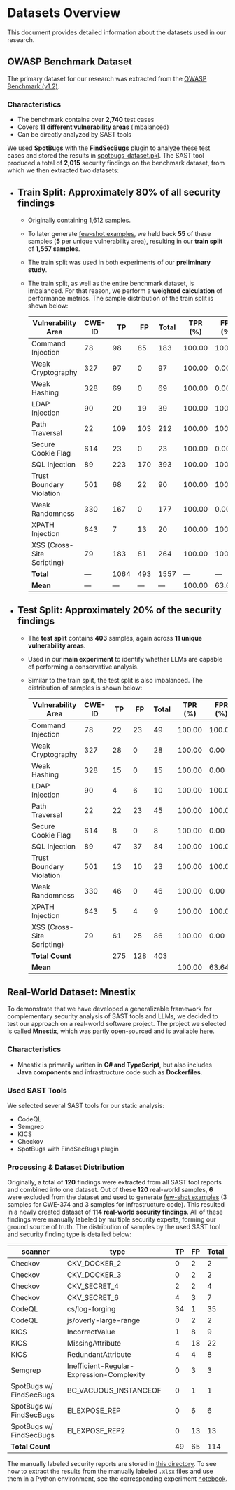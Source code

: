 # Datasets Overview

This document provides detailed information about the datasets used in our research.

## OWASP Benchmark Dataset

The primary dataset for our research was extracted from the [OWASP Benchmark (v1.2)](https://github.com/OWASP-Benchmark/BenchmarkJava).

### Characteristics

- The benchmark contains over **2,740** test cases
- Covers **11 different vulnerability areas** (imbalanced)
- Can be directly analyzed by SAST tools

We used **SpotBugs** with the **FindSecBugs** plugin to analyze these test cases and stored the results in [spotbugs_dataset.pkl](data/owasp_benchmark/spotbugs_dataset.pkl). The SAST tool produced a total of **2,015** security findings on the benchmark dataset, from which we then extracted two datasets:

- ## **Train Split**: Approximately **80%** of all security findings

  - Originally containing 1,612 samples.
  - To later generate [few-shot examples](/src/few_shot_examples.py), we held back **55** of these samples (**5** per unique vulnerability area), resulting in our **train split** of **1,557 samples**.
  - The train split was used in both experiments of our **preliminary study**.
  - The train split, as well as the entire benchmark dataset, is imbalanced. For that reason, we perform a **weighted calculation** of performance metrics. The sample distribution of the train split is shown below:

    | Vulnerability Area         | CWE-ID | TP   | FP  | Total | TPR (%) | FPR (%) |
    | -------------------------- | ------ | ---- | --- | ----- | ------- | ------- |
    | Command Injection          | 78     | 98   | 85  | 183   | 100.00  | 100.00  |
    | Weak Cryptography          | 327    | 97   | 0   | 97    | 100.00  | 0.00    |
    | Weak Hashing               | 328    | 69   | 0   | 69    | 100.00  | 0.00    |
    | LDAP Injection             | 90     | 20   | 19  | 39    | 100.00  | 100.00  |
    | Path Traversal             | 22     | 109  | 103 | 212   | 100.00  | 100.00  |
    | Secure Cookie Flag         | 614    | 23   | 0   | 23    | 100.00  | 0.00    |
    | SQL Injection              | 89     | 223  | 170 | 393   | 100.00  | 100.00  |
    | Trust Boundary Violation   | 501    | 68   | 22  | 90    | 100.00  | 100.00  |
    | Weak Randomness            | 330    | 167  | 0   | 177   | 100.00  | 0.00    |
    | XPATH Injection            | 643    | 7    | 13  | 20    | 100.00  | 100.00  |
    | XSS (Cross-Site Scripting) | 79     | 183  | 81  | 264   | 100.00  | 100.00  |
    | **Total**                  | —      | 1064 | 493 | 1557  | —       | —       |
    | **Mean**                   | —      | —    | —   | —     | 100.00  | 63.64   |

- ## **Test Split**: Approximately **20%** of the security findings

  - The **test split** contains **403** samples, again across **11 unique vulnerability areas**.
  - Used in our **main experiment** to identify whether LLMs are capable of performing a conservative analysis.
  - Similar to the train split, the test split is also imbalanced. The distribution of samples is shown below:

    | Vulnerability Area         | CWE-ID | TP  | FP  | Total | TPR (%) | FPR (%) |
    | -------------------------- | ------ | --- | --- | ----- | ------- | ------- |
    | Command Injection          | 78     | 22  | 23  | 49    | 100.00  | 100.00  |
    | Weak Cryptography          | 327    | 28  | 0   | 28    | 100.00  | 0.00    |
    | Weak Hashing               | 328    | 15  | 0   | 15    | 100.00  | 0.00    |
    | LDAP Injection             | 90     | 4   | 6   | 10    | 100.00  | 100.00  |
    | Path Traversal             | 22     | 22  | 23  | 45    | 100.00  | 100.00  |
    | Secure Cookie Flag         | 614    | 8   | 0   | 8     | 100.00  | 0.00    |
    | SQL Injection              | 89     | 47  | 37  | 84    | 100.00  | 100.00  |
    | Trust Boundary Violation   | 501    | 13  | 10  | 23    | 100.00  | 100.00  |
    | Weak Randomness            | 330    | 46  | 0   | 46    | 100.00  | 0.00    |
    | XPATH Injection            | 643    | 5   | 4   | 9     | 100.00  | 100.00  |
    | XSS (Cross-Site Scripting) | 79     | 61  | 25  | 86    | 100.00  | 0.00    |
    | **Total Count**            |        | 275 | 128 | 403   |         |         |
    | **Mean**                   |        |     |     |       | 100.00  | 63.64   |

## Real-World Dataset: Mnestix

To demonstrate that we have developed a generalizable framework for complementary security analysis of SAST tools and LLMs, we decided to test our approach on a real-world software project. The project we selected is called **Mnestix**, which was partly open-sourced and is available [here](https://github.com/eclipse-mnestix/mnestix-browser).

### Characteristics

- Mnestix is primarily written in **C# and TypeScript**, but also includes **Java components** and infrastructure code such as **Dockerfiles**.

### Used SAST Tools

We selected several SAST tools for our static analysis:

- CodeQL
- Semgrep
- KICS
- Checkov
- SpotBugs with FindSecBugs plugin

### Processing & Dataset Distribution

Originally, a total of **120** findings were extracted from all SAST tool reports and combined into one dataset. Out of these **120** real-world samples, **6** were excluded from the dataset and used to generate [few-shot examples](/src/few_shot_examples.py) (3 samples for CWE-374 and 3 samples for infrastructure code). This resulted in a newly created dataset of **114 real-world security findings**. All of these findings were manually labeled by multiple security experts, forming our ground source of truth. The distribution of samples by the used SAST tool and security finding type is detailed below:

| scanner                 | type                                      | TP  | FP  | Total |
| ----------------------- | ----------------------------------------- | --- | --- | ----- |
| Checkov                 | CKV_DOCKER_2                              | 0   | 2   | 2     |
| Checkov                 | CKV_DOCKER_3                              | 0   | 2   | 2     |
| Checkov                 | CKV_SECRET_4                              | 2   | 2   | 4     |
| Checkov                 | CKV_SECRET_6                              | 4   | 3   | 7     |
| CodeQL                  | cs/log-forging                            | 34  | 1   | 35    |
| CodeQL                  | js/overly-large-range                     | 0   | 2   | 2     |
| KICS                    | IncorrectValue                            | 1   | 8   | 9     |
| KICS                    | MissingAttribute                          | 4   | 18  | 22    |
| KICS                    | RedundantAttribute                        | 4   | 4   | 8     |
| Semgrep                 | Inefficient-Regular-Expression-Complexity | 0   | 3   | 3     |
| SpotBugs w/ FindSecBugs | BC_VACUOUS_INSTANCEOF                     | 0   | 1   | 1     |
| SpotBugs w/ FindSecBugs | EI_EXPOSE_REP                             | 0   | 6   | 6     |
| SpotBugs w/ FindSecBugs | EI_EXPOSE_REP2                            | 0   | 13  | 13    |
| **Total Count**         |                                           | 49  | 65  | 114   |

The manually labeled security reports are stored in [this directory](/data/towards_efficient_complementary_security_analysis/mnestix/tool_results/). To see how to extract the results from the manually labeled `.xlsx` files and use them in a Python environment, see the corresponding experiment [notebook](/data/towards_efficient_complementary_security_analysis/evaluation.ipynb).
